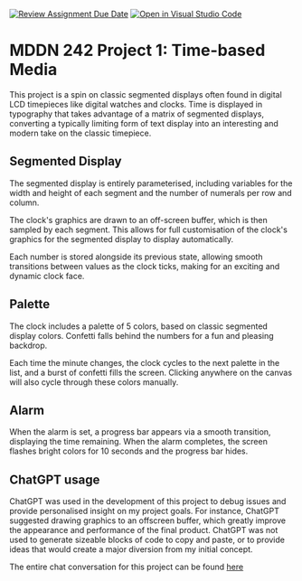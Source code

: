 [![Review Assignment Due Date](https://classroom.github.com/assets/deadline-readme-button-24ddc0f5d75046c5622901739e7c5dd533143b0c8e959d652212380cedb1ea36.svg)](https://classroom.github.com/a/H1UMq2qW)
[![Open in Visual Studio Code](https://classroom.github.com/assets/open-in-vscode-718a45dd9cf7e7f842a935f5ebbe5719a5e09af4491e668f4dbf3b35d5cca122.svg)](https://classroom.github.com/online_ide?assignment_repo_id=14047203&assignment_repo_type=AssignmentRepo)

# MDDN 242 Project 1: Time-based Media  
This project is a spin on classic segmented displays often found in digital LCD timepieces like digital watches and clocks. Time is displayed in typography that takes advantage of a matrix of segmented displays, converting a typically limiting form of text display into an interesting and modern take on the classic timepiece.

## Segmented Display
The segmented display is entirely parameterised, including variables for the width and height of each segment and the number of numerals per row and column.

The clock's graphics are drawn to an off-screen buffer, which is then sampled by each segment. This allows for full customisation of the clock's graphics for the segmented display to display automatically.

Each number is stored alongside its previous state, allowing smooth transitions between values as the clock ticks, making for an exciting and dynamic clock face.

## Palette
The clock includes a palette of 5 colors, based on classic segmented display colors. Confetti falls behind the numbers for a fun and pleasing backdrop.

Each time the minute changes, the clock cycles to the next palette in the list, and a burst of confetti fills the screen. Clicking anywhere on the canvas will also cycle through these colors manually.

## Alarm
When the alarm is set, a progress bar appears via a smooth transition, displaying the time remaining. When the alarm completes, the screen flashes bright colors for 10 seconds and the progress bar hides.

## ChatGPT usage
ChatGPT was used in the development of this project to debug issues and provide personalised insight on my project goals. For instance, ChatGPT suggested drawing graphics to an offscreen buffer, which greatly improve the appearance and performance of the final product. ChatGPT was not used to generate sizeable blocks of code to copy and paste, or to provide ideas that would create a major diversion from my initial concept.

The entire chat conversation for this project can be found [here](https://chat.openai.com/share/580b8a50-efde-41ae-94aa-3da89c38b1d2)